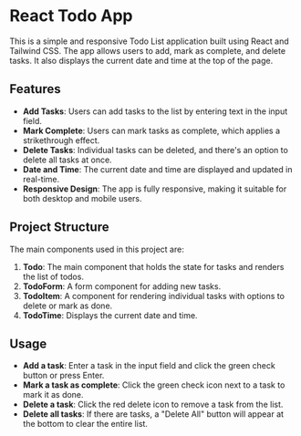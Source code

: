 # React Todo App

This is a simple and responsive Todo List application built using React and Tailwind CSS. The app allows users to add, mark as complete, and delete tasks. It also displays the current date and time at the top of the page.

## Features

- **Add Tasks**: Users can add tasks to the list by entering text in the input field.
- **Mark Complete**: Users can mark tasks as complete, which applies a strikethrough effect.
- **Delete Tasks**: Individual tasks can be deleted, and there's an option to delete all tasks at once.
- **Date and Time**: The current date and time are displayed and updated in real-time.
- **Responsive Design**: The app is fully responsive, making it suitable for both desktop and mobile users.

## Project Structure

The main components used in this project are:

1. **Todo**: The main component that holds the state for tasks and renders the list of todos.
2. **TodoForm**: A form component for adding new tasks.
3. **TodoItem**: A component for rendering individual tasks with options to delete or mark as done.
4. **TodoTime**: Displays the current date and time.

## Usage

- **Add a task**: Enter a task in the input field and click the green check button or press Enter.
- **Mark a task as complete**: Click the green check icon next to a task to mark it as done.
- **Delete a task**: Click the red delete icon to remove a task from the list.
- **Delete all tasks**: If there are tasks, a "Delete All" button will appear at the bottom to clear the entire list.